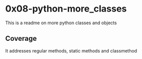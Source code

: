 # 0x08-python-more_classes
This is a readme on more python classes and objects

## Coverage
It addresses regular methods, static methods and classmethod
